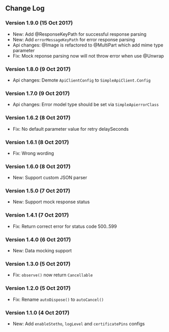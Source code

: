 ## Change Log

### Version 1.9.0 (15 Oct 2017)
- New: Add @ResponseKeyPath for successful response parsing
- New: Add `errorMessageKeyPath` for error response parsing
- Api changes: @Image is refactored to @MultiPart which add mime type parameter
- Fix: Mock reponse parsing now will not throw error when use @Unwrap

### Version 1.8.0 (9 Oct 2017)
- Api changes: Demote `ApiClientConfig` to `SimpleApiClient.Config` 

### Version 1.7.0 (9 Oct 2017)
- Api changes: Error model type should be set via `SimpleApierrorClass` 

### Version 1.6.2 (8 Oct 2017)
- Fix: No default parameter value for retry delaySeconds

### Version 1.6.1 (8 Oct 2017)
- Fix: Wrong wording

### Version 1.6.0 (8 Oct 2017)
- New: Support custom JSON parser

### Version 1.5.0 (7 Oct 2017)
- New: Support mock response status

### Version 1.4.1 (7 Oct 2017)
- Fix: Return correct error for status code 500..599

### Version 1.4.0 (6 Oct 2017)
- New: Data mocking support

### Version 1.3.0 (5 Oct 2017)
- Fix: `observe()` now return `Cancellable`

### Version 1.2.0 (5 Oct 2017)
- Fix: Rename `autoDispose()` to `autoCancel()`

### Version 1.1.0 (4 Oct 2017)
- New: Add `enableStetho`, `logLevel` and `certificatePins` configs
